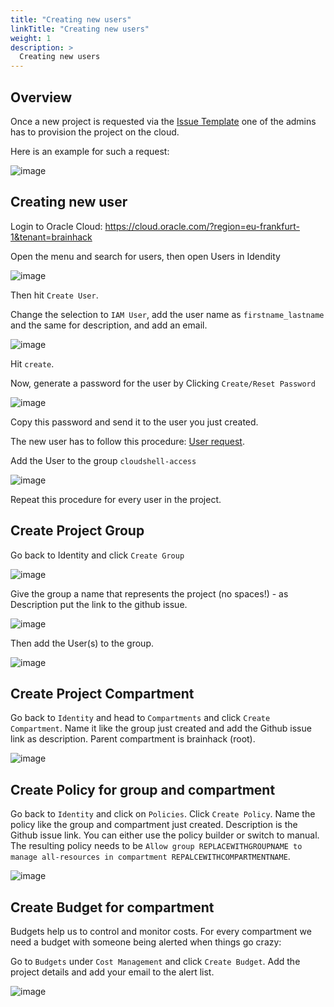```yaml
---
title: "Creating new users"
linkTitle: "Creating new users"
weight: 1
description: >
  Creating new users
---
```


## Overview

Once a new project is requested via the
[Issue Template](https://github.com/brainhackorg/brainhack_cloud/issues/new?assignees=&labels=resource_request&template=request-resource-access.yml)
one of the admins has to provision the project on the cloud.

Here is an example for such a request:

![image](https://user-images.githubusercontent.com/4021595/157339176-d222994f-7d25-484c-99bb-67b354ab1e5a.png)

## Creating new user

Login to Oracle Cloud:
https://cloud.oracle.com/?region=eu-frankfurt-1&tenant=brainhack

Open the menu and search for users, then open Users in Idendity

![image](https://user-images.githubusercontent.com/4021595/157339416-1c6f3dcd-3d78-4613-81f1-a955badc3d28.png)

Then hit `Create User`.

Change the selection to `IAM User`, add the user name as `firstname_lastname`
and the same for description, and add an email.

![image](https://user-images.githubusercontent.com/4021595/157339931-96380614-7e14-434d-a9d6-9821c7aa2463.png)

Hit `create`.

Now, generate a password for the user by Clicking `Create/Reset Password`

![image](https://user-images.githubusercontent.com/4021595/157340057-14baf64d-4737-4dae-ad6a-c31694eac9ab.png)

Copy this password and send it to the user you just created.

The new user has to follow this procedure: [User request](./../../docs/request).

Add the User to the group `cloudshell-access`

![image](https://user-images.githubusercontent.com/4021595/157342248-9a63cdf0-c630-42b9-9222-c45e54916a38.png)

Repeat this procedure for every user in the project.

## Create Project Group

Go back to Identity and click `Create Group`

![image](https://user-images.githubusercontent.com/4021595/157341864-5582074f-fa90-48f2-a2a5-deebb1a241dc.png)

Give the group a name that represents the project (no spaces!) - as Description
put the link to the github issue.

![image](https://user-images.githubusercontent.com/4021595/157342047-92280e16-9518-4d04-a3be-796073d16c01.png)

Then add the User(s) to the group.

![image](https://user-images.githubusercontent.com/4021595/157342170-192e1e82-c1f7-46ed-a0f9-ec59bbe8de8e.png)

## Create Project Compartment

Go back to `Identity` and head to `Compartments` and click `Create Compartment`.
Name it like the group just created and add the Github issue link as
description. Parent compartment is brainhack (root).

![image](https://user-images.githubusercontent.com/4021595/157342561-71a6ba34-7dd8-4d81-a382-621d0c4e10fa.png)

## Create Policy for group and compartment

Go back to `Identity` and click on `Policies`. Click `Create Policy`. Name the
policy like the group and compartment just created. Description is the Github
issue link. You can either use the policy builder or switch to manual. The
resulting policy needs to be
`Allow group REPLACEWITHGROUPNAME to manage all-resources in compartment REPALCEWITHCOMPARTMENTNAME`.

![image](https://user-images.githubusercontent.com/4021595/157343055-f726641a-ae85-4eab-9cff-5b1f08a70db3.png)

## Create Budget for compartment

Budgets help us to control and monitor costs. For every compartment we need a
budget with someone being alerted when things go crazy:

Go to `Budgets` under `Cost Management` and click `Create Budget`. Add the
project details and add your email to the alert list.

![image](https://user-images.githubusercontent.com/4021595/157346505-be192493-6937-4574-87a8-1ceb898bae81.png)
